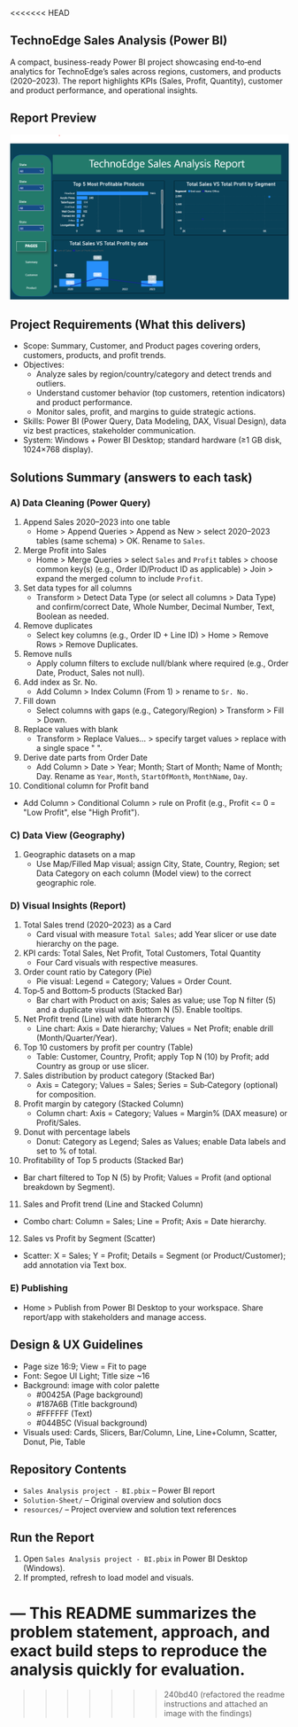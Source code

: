 <<<<<<< HEAD
## TechnoEdge Sales Analysis (Power BI)

A compact, business-ready Power BI project showcasing end‑to‑end analytics for TechnoEdge’s sales across regions, customers, and products (2020–2023). The report highlights KPIs (Sales, Profit, Quantity), customer and product performance, and operational insights.

## Report Preview
![TechnoEdge Sales Analysis Report](resources/image.png)

## Project Requirements (What this delivers)
- Scope: Summary, Customer, and Product pages covering orders, customers, products, and profit trends.
- Objectives:
  - Analyze sales by region/country/category and detect trends and outliers.
  - Understand customer behavior (top customers, retention indicators) and product performance.
  - Monitor sales, profit, and margins to guide strategic actions.
- Skills: Power BI (Power Query, Data Modeling, DAX, Visual Design), data viz best practices, stakeholder communication.
- System: Windows + Power BI Desktop; standard hardware (≥1 GB disk, 1024×768 display).

## Solutions Summary (answers to each task)

### A) Data Cleaning (Power Query)
1) Append Sales 2020–2023 into one table
   - Home > Append Queries > Append as New > select 2020–2023 tables (same schema) > OK. Rename to `Sales`.
2) Merge Profit into Sales
   - Home > Merge Queries > select `Sales` and `Profit` tables > choose common key(s) (e.g., Order ID/Product ID as applicable) > Join > expand the merged column to include `Profit`.
3) Set data types for all columns
   - Transform > Detect Data Type (or select all columns > Data Type) and confirm/correct Date, Whole Number, Decimal Number, Text, Boolean as needed.
4) Remove duplicates
   - Select key columns (e.g., Order ID + Line ID) > Home > Remove Rows > Remove Duplicates.
5) Remove nulls
   - Apply column filters to exclude null/blank where required (e.g., Order Date, Product, Sales not null).
6) Add index as Sr. No.
   - Add Column > Index Column (From 1) > rename to `Sr. No.`
7) Fill down
   - Select columns with gaps (e.g., Category/Region) > Transform > Fill > Down.
8) Replace values with blank
   - Transform > Replace Values… > specify target values > replace with a single space " ".
9) Derive date parts from Order Date
   - Add Column > Date > Year; Month; Start of Month; Name of Month; Day. Rename as `Year`, `Month`, `StartOfMonth`, `MonthName`, `Day`.
10) Conditional column for Profit band
   - Add Column > Conditional Column > rule on Profit (e.g., Profit <= 0 = "Low Profit", else "High Profit").

### C) Data View (Geography)
1) Geographic datasets on a map
   - Use Map/Filled Map visual; assign City, State, Country, Region; set Data Category on each column (Model view) to the correct geographic role.

### D) Visual Insights (Report)
1) Total Sales trend (2020–2023) as a Card
   - Card visual with measure `Total Sales`; add Year slicer or use date hierarchy on the page.
2) KPI cards: Total Sales, Net Profit, Total Customers, Total Quantity
   - Four Card visuals with respective measures.
3) Order count ratio by Category (Pie)
   - Pie visual: Legend = Category; Values = Order Count.
4) Top‑5 and Bottom‑5 products (Stacked Bar)
   - Bar chart with Product on axis; Sales as value; use Top N filter (5) and a duplicate visual with Bottom N (5). Enable tooltips.
5) Net Profit trend (Line) with date hierarchy
   - Line chart: Axis = Date hierarchy; Values = Net Profit; enable drill (Month/Quarter/Year).
6) Top 10 customers by profit per country (Table)
   - Table: Customer, Country, Profit; apply Top N (10) by Profit; add Country as group or use slicer.
7) Sales distribution by product category (Stacked Bar)
   - Axis = Category; Values = Sales; Series = Sub‑Category (optional) for composition.
8) Profit margin by category (Stacked Column)
   - Column chart: Axis = Category; Values = Margin% (DAX measure) or Profit/Sales.
9) Donut with percentage labels
   - Donut: Category as Legend; Sales as Values; enable Data labels and set to % of total.
10) Profitability of Top 5 products (Stacked Bar)
   - Bar chart filtered to Top N (5) by Profit; Values = Profit (and optional breakdown by Segment).
11) Sales and Profit trend (Line and Stacked Column)
   - Combo chart: Column = Sales; Line = Profit; Axis = Date hierarchy.
12) Sales vs Profit by Segment (Scatter)
   - Scatter: X = Sales; Y = Profit; Details = Segment (or Product/Customer); add annotation via Text box.

### E) Publishing
- Home > Publish from Power BI Desktop to your workspace. Share report/app with stakeholders and manage access.

## Design & UX Guidelines
- Page size 16:9; View = Fit to page
- Font: Segoe UI Light; Title size ~16
- Background: image with color palette
  - #00425A (Page background)
  - #187A6B (Title background)
  - #FFFFFF (Text)
  - #044B5C (Visual background)
- Visuals used: Cards, Slicers, Bar/Column, Line, Line+Column, Scatter, Donut, Pie, Table

## Repository Contents
- `Sales Analysis project - BI.pbix` – Power BI report
- `Solution-Sheet/` – Original overview and solution docs
- `resources/` – Project overview and solution text references

## Run the Report
1) Open `Sales Analysis project - BI.pbix` in Power BI Desktop (Windows).
2) If prompted, refresh to load model and visuals.

—
This README summarizes the problem statement, approach, and exact build steps to reproduce the analysis quickly for evaluation.
=======
>>>>>>> 240bd40 (refactored the readme instructions and attached an image with the findings)
